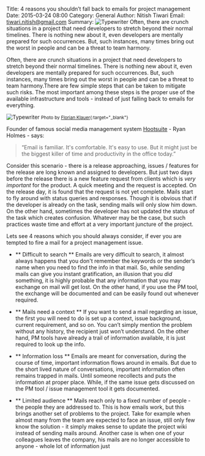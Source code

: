 Title: 4 reasons you shouldn’t fall back to emails for project management
Date: 2015-03-24 08:00
Category: General
Author: Nitish Tiwari
Email: tiwari.nitish@gmail.com
Summary: ![Typewriter](/images/2015-03-27_nitish_email/typewriter.jpg) Often, there are crunch situations in a project that need developers to stretch beyond their normal timelines. There is nothing new about it, even developers are mentally prepared for such occurrences. But, such instances, many times bring out the worst in people and can be a threat to team harmony.

Often, there are crunch situations in a project that need developers to stretch beyond their normal timelines. There is nothing new about it, even developers are mentally prepared for such occurrences. But, such instances, many times bring out the worst in people and can be a threat to team harmony.There are few simple steps that can be taken to mitigate such risks. The most important among these steps is the proper use of the available infrastructure and tools - instead of just falling back to emails for everything.

![Typewriter](/images/2015-03-27_nitish_email/typewriter.jpg)
<small>Photo by [Florian Klauer](http://florianklauer.de "See Florian Klauer WEBSITE"){:target="_blank"}</small>

Founder of famous social media management system [Hootsuite](https://hootsuite.com/es-es/) - Ryan Holmes - says:

> “Email is familiar. It's comfortable. It's easy to use. But it might just be the biggest killer of time and productivity in the office today.”

Consider this scenario - there is a release approaching, issues / features for the release are long known and assigned to developers. But just two days before the release there is a new feature request from clients which is *very important* for the product. A quick meeting and the request is accepted. On the release day, it is found that the request is not yet complete. Mails start to fly around with status queries and responses. Though it is obvious that if the developer is already on the task, sending mails will only slow him down. On the other hand, sometimes the developer has not updated the status of the task which creates confusion. Whatever may be the case, but such practices waste time and effort at a very important juncture of the project.

Lets see 4 reasons which you should always consider, if ever you are tempted to fire a mail for a project management issue.

- ** Difficult to search **
Emails are very difficult to search, it almost always happens that you don't remember the keywords or the sender’s name when you need to find the info in that mail. So, while sending mails can give you instant gratification, an illusion that you *did* something, it is highly probable that any information that you may exchange on mail will get lost. On the other hand, if you use the PM tool, the exchange will be documented and can be easily found out whenever required.

- ** Mails need a context **
If you want to send a mail regarding an issue, the first you will need to do is set up a context, issue background, current requirement, and so on. You can’t simply mention the problem without any history, the recipient just won’t understand. On the other hand, PM tools have already a trail of information available, it is just required to look up the info.

- ** Information loss **
Emails are meant for conversation, during the course of time, important information flows around in emails. But due to the short lived nature of  conversations, important information often remains trapped in mails. Until someone recollects and puts the information at proper place. While, if the same issue gets discussed on the PM tool / issue management tool it gets documented.

- ** Limited audience **
Mails reach only to a fixed number of people - the people they are addressed to. This is how emails work, but this brings another set of problems to the project. Take for example when almost many from the team are expected to face an issue, still only few know the solution - it simply makes sense to update the project wiki instead of sending mails around. Another case is when one of your colleagues leaves the company, his mails are no longer accessible to anyone - whole lot of information just
